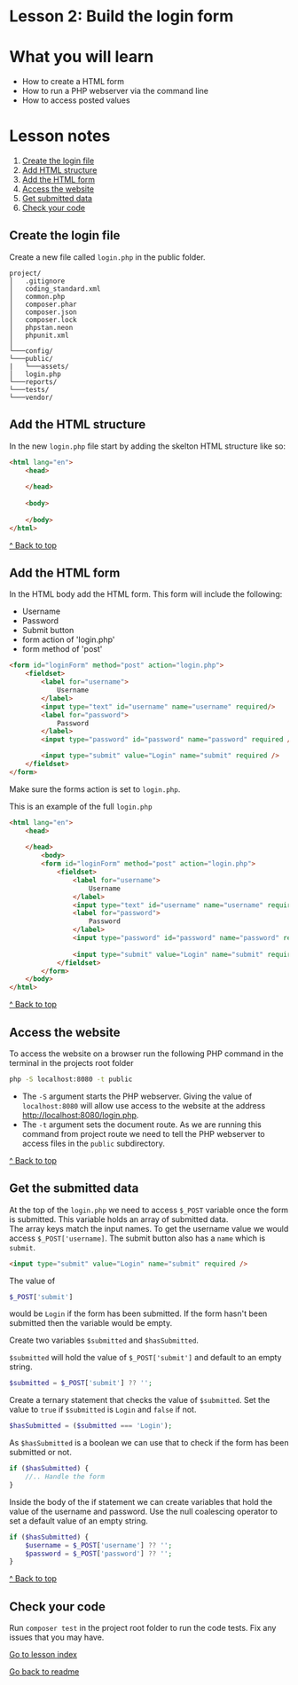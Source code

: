 # Lesson 2: Build the login form

# What you will learn
- How to create a HTML form
- How to run a PHP webserver via the command line
- How to access posted values

# Lesson notes

1. [Create the login file](lesson_2.md#create-the-login-file)
2. [Add HTML structure](lesson_2.md#add-the-html-structure)
3. [Add the HTML form](lesson_2.md#add-the-html-form)
4. [Access the website](lesson_2.md#access-the-website)
5. [Get submitted data](lesson_2.md#get-the-submitted-data)
6. [Check your code](lesson_2.md#check-your-code)

## Create the login file

Create a new file called `login.php` in the public folder.
```
project/
│   .gitignore
│   coding_standard.xml
│   common.php
│   composer.phar
│   composer.json
│   composer.lock
│   phpstan.neon
│   phpunit.xml
│
└───config/
└───public/
|   └───assets/
│   login.php
└───reports/
└───tests/
└───vendor/
```

## Add the HTML structure

In the new `login.php` file start by adding the skelton HTML structure like so:

```html
<html lang="en">
    <head>
        
    </head>
    
    <body>
    
    </body>
</html>
```

[^ Back to top](lesson_2.md#what-you-will-learn)

## Add the HTML form
In the HTML body add the HTML form. This form will include the following:
- Username
- Password
- Submit button
- form action of 'login.php'
- form method of 'post'
```html
<form id="loginForm" method="post" action="login.php">
    <fieldset>
        <label for="username">
            Username
        </label>
        <input type="text" id="username" name="username" required/>
        <label for="password">
            Password
        </label>
        <input type="password" id="password" name="password" required />

        <input type="submit" value="Login" name="submit" required />
    </fieldset>
</form>
```
Make sure the forms action is set to `login.php`.

This is an example of the full `login.php`
```html
<html lang="en">
    <head>
    
    </head>
        <body>
        <form id="loginForm" method="post" action="login.php">
            <fieldset>
                <label for="username">
                    Username
                </label>
                <input type="text" id="username" name="username" required/>
                <label for="password">
                    Password
                </label>
                <input type="password" id="password" name="password" required />
        
                <input type="submit" value="Login" name="submit" required />
            </fieldset>
        </form>
    </body>
</html>
```

[^ Back to top](lesson_2.md#what-you-will-learn)

## Access the website
To access the website on a browser run the following PHP command in the terminal in the projects root folder
```bash
php -S localhost:8080 -t public
```

- The `-S` argument starts the PHP webserver.  Giving the value of `localhost:8080` will allow use access to the website at the address [http://localhost:8080/login.php](http://localhost:8080/login.php).
- The `-t` argument sets the document route.  As we are running this command from project route we need to tell the PHP webserver to access files in the `public` subdirectory.

[^ Back to top](lesson_2.md#what-you-will-learn)

## Get the submitted data
At the top of the `login.php` we need to access `$_POST` variable once the form is submitted.  This variable holds an array of submitted data.  
The array keys match the input names.  To get the username value we would access `$_POST['username]`.
The submit button also has a `name` which is `submit`.
```html
<input type="submit" value="Login" name="submit" required />
```
The value of 
```php 
$_POST['submit']
``` 
would be `Login`  if the form has been submitted.
If the form hasn't been submitted then the variable would be empty.

Create two variables `$submitted` and `$hasSubmitted`.

`$submitted` will hold the value of `$_POST['submit']` and default to an empty string.
```php
$submitted = $_POST['submit'] ?? '';
```
Create a ternary statement that checks the value of `$submitted`. Set the value to `true` if `$submitted` is `Login` and `false` if not.
```php
$hasSubmitted = ($submitted === 'Login');
```

As `$hasSubmitted` is a boolean we can use that to check if the form has been submitted or not.

```php
if ($hasSubmitted) {
    //.. Handle the form
}
```
Inside the body of the if statement we can create variables that hold the value of the username and password.
Use the null coalescing operator to set a default value of an empty string.
```php
if ($hasSubmitted) {
    $username = $_POST['username'] ?? '';
    $password = $_POST['password'] ?? '';
}
```
[^ Back to top](lesson_2.md#what-you-will-learn)

## Check your code
Run `composer test` in the project root folder to run the code tests.  Fix any issues that you may have.


[Go to lesson index](index.md)

[Go back to readme](../../README.md)